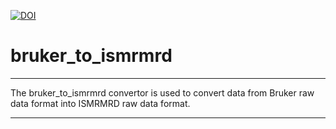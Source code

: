 [![DOI](https://zenodo.org/badge/15627/ismrmrd/bruker_to_ismrmrd.svg)](https://zenodo.org/badge/latestdoi/15627/ismrmrd/bruker_to_ismrmrd)

# bruker_to_ismrmrd
***
The bruker_to_ismrmrd convertor is used to convert data from Bruker raw data format into ISMRMRD raw data format. 

***
